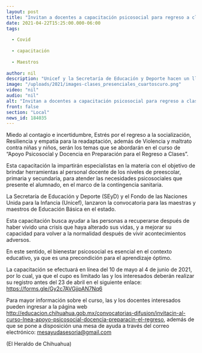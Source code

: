 ```yaml
---
layout: post
title: "Invitan a docentes a capacitación psicosocial para regreso a clases"
date: 2021-04-22T15:25:00.000-06:00
tags:
  
  - Covid
  
  - capacitación
  
  - Maestros
  
author: nil
description: "Unicef y la Secretaría de Educación y Deporte hacen un llamado a los docentes para que participen en este evento"
image: "/uploads/2021/images-clases_presenciales_cuartoscuro.png"
video: "nil"
audio: "nil"
alt: "Invitan a docentes a capacitación psicosocial para regreso a clases"
front: false
section: "Local"
news_id: 184035
---
```


Miedo al contagio e incertidumbre, Estrés por el regreso a la socialización, Resiliencia y empatía para la readaptación, además de Violencia y maltrato contra niñas y niños, serán los temas que se abordarán en el curso de “Apoyo Psicosocial y Docencia en Preparación para el Regreso a Clases”.

Esta capacitación la impartirán especialistas en la materia con el objetivo de brindar herramientas al personal docente de los niveles de preescolar, primaria y secundaria, para atender las necesidades psicosociales que presente el alumnado, en el marco de la contingencia sanitaria.

La Secretaría de Educación y Deporte (SEyD) y el Fondo de las Naciones Unida para la Infancia (Unicef), lanzaron la convocatoria para las maestras y maestros de Educación Básica en el estado.

Esta capacitación busca ayudar a las personas a recuperarse después de haber vivido una crisis que haya alterado sus vidas, y a mejorar su capacidad para volver a la normalidad después de vivir acontecimientos adversos.

En este sentido, el bienestar psicosocial es esencial en el contexto educativo, ya que es una precondición para el aprendizaje óptimo.

La capacitación se efectuará en línea del 10 de mayo al 4 de junio de 2021, por lo cual, ya que el cupo es limitado las y los interesados deberán realizar su registro antes del 23 de abril en el siguiente enlace: https://forms.gle/Gy2c7AVGjjpAN7Nq6

Para mayor información sobre el curso, las y los docentes interesados pueden ingresar a la página web http://educacion.chihuahua.gob.mx/convocatorias-difusion/invitacin-al-curso-lnea-apoyo-psicosocial-docencia-preparacin-el-regreso, además de que se pone a disposición una mesa de ayuda a través del correo electrónico: mesayudasesoria@gmail.com

(El Heraldo de Chihuahua)